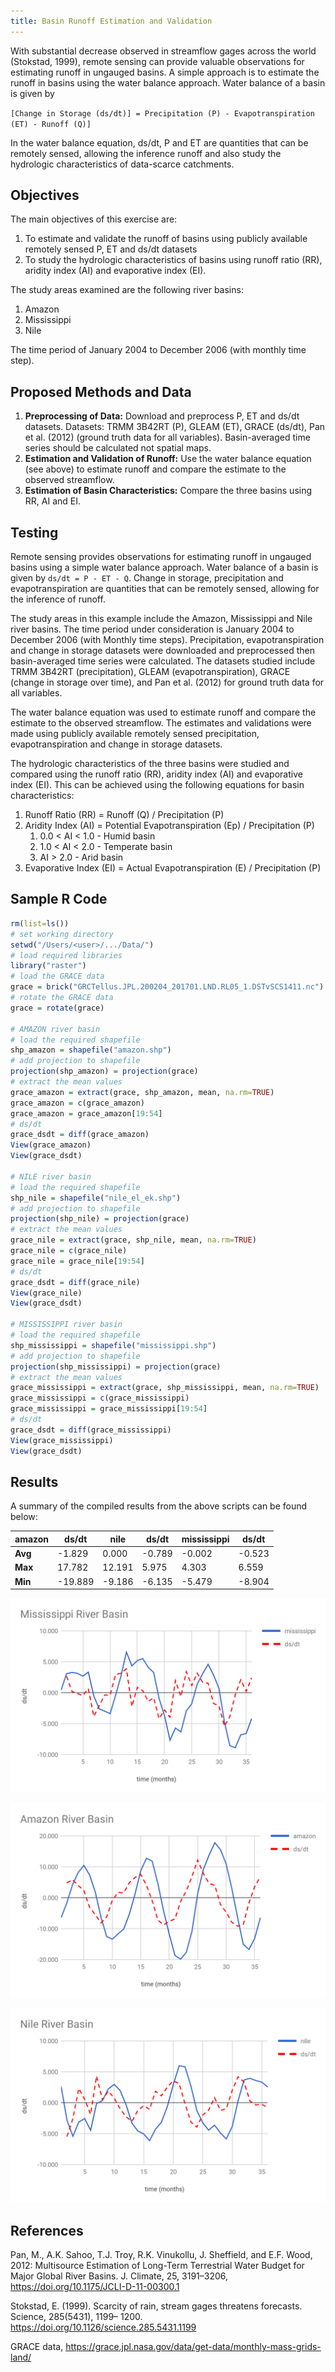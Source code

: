 ```yaml
---
title: Basin Runoff Estimation and Validation
---
```

With substantial decrease observed in streamflow gages across the world (Stokstad, 1999), remote sensing can provide valuable observations for estimating runoff in ungauged basins. A simple approach is to estimate the runoff in basins using the water balance approach. Water balance of a basin is given by

`[Change in Storage (ds/dt)] = Precipitation (P) - Evapotranspiration (ET) - Runoff (Q)]`

In the water balance equation, ds/dt, P and ET are quantities that can be remotely sensed, allowing the inference runoff and also study the hydrologic characteristics of data-scarce catchments.

## Objectives

The main objectives of this exercise are:

1. To estimate and validate the runoff of basins using publicly available remotely sensed P, ET and ds/dt datasets
2. To study the hydrologic characteristics of basins using runoff ratio (RR), aridity index (AI) and evaporative index (EI).

The study areas examined are the following river basins:

1. Amazon
2. Mississippi
3. Nile

The time period of January 2004 to December 2006 (with monthly time step).

## Proposed Methods and Data

1. **Preprocessing of Data:** Download and preprocess P, ET and ds/dt datasets. Datasets: TRMM 3B42RT (P), GLEAM (ET), GRACE (ds/dt), Pan et al. (2012) (ground truth data for all variables). Basin-averaged time series should be calculated not spatial maps.
2. **Estimation and Validation of Runoff:** Use the water balance equation (see above) to estimate runoff and compare the estimate to the observed streamflow.
3. **Estimation of Basin Characteristics:** Compare the three basins using RR, AI and EI.

## Testing

Remote sensing provides observations for estimating runoff in ungauged basins using a simple water balance approach. Water balance of a basin is given by `ds/dt = P - ET - Q`. Change in storage, precipitation and evapotranspiration are quantities that can be remotely sensed, allowing for the inference of runoff.

The study areas in this example include the Amazon, Mississippi and Nile river basins. The time period under consideration is January 2004 to December 2006 (with Monthly time steps). Precipitation, evapotranspiration and change in storage datasets were downloaded and preprocessed then basin-averaged time series were calculated. The datasets studied include TRMM 3B42RT (precipitation), GLEAM (evapotranspiration), GRACE (change in storage over time), and Pan et al. (2012) for ground truth data for all variables.

The water balance equation was used to estimate runoff and compare the estimate to the observed streamflow. The estimates and validations were made using publicly available remotely sensed precipitation, evapotranspiration and change in storage datasets.

The hydrologic characteristics of the three basins were studied and compared using the runoff ratio (RR), aridity index (AI) and evaporative index (EI). This can be achieved using the following equations for basin characteristics:

1. Runoff Ratio (RR) = Runoff (Q) / Precipitation (P)
2. Aridity Index (AI) = Potential Evapotranspiration (Ep) / Precipitation (P)
   1. 0.0 < AI < 1.0 - Humid basin
   2. 1.0 < AI < 2.0 - Temperate basin
   3. AI > 2.0 - Arid basin
3. Evaporative Index (EI) = Actual Evapotranspiration (E) / Precipitation (P)

## Sample R Code

```r
rm(list=ls())
# set working directory
setwd("/Users/<user>/.../Data/")
# load required libraries
library("raster")
# load the GRACE data
grace = brick("GRCTellus.JPL.200204_201701.LND.RL05_1.DSTvSCS1411.nc")
# rotate the GRACE data
grace = rotate(grace)

# AMAZON river basin
# load the required shapefile
shp_amazon = shapefile("amazon.shp")
# add projection to shapefile
projection(shp_amazon) = projection(grace)
# extract the mean values
grace_amazon = extract(grace, shp_amazon, mean, na.rm=TRUE)
grace_amazon = c(grace_amazon)
grace_amazon = grace_amazon[19:54]
# ds/dt
grace_dsdt = diff(grace_amazon)
View(grace_amazon)
View(grace_dsdt)

# NILE river basin
# load the required shapefile
shp_nile = shapefile("nile_el_ek.shp")
# add projection to shapefile
projection(shp_nile) = projection(grace)
# extract the mean values
grace_nile = extract(grace, shp_nile, mean, na.rm=TRUE)
grace_nile = c(grace_nile)
grace_nile = grace_nile[19:54]
# ds/dt
grace_dsdt = diff(grace_nile)
View(grace_nile)
View(grace_dsdt)

# MISSISSIPPI river basin
# load the required shapefile
shp_mississippi = shapefile("mississippi.shp")
# add projection to shapefile
projection(shp_mississippi) = projection(grace)
# extract the mean values
grace_mississippi = extract(grace, shp_mississippi, mean, na.rm=TRUE)
grace_mississippi = c(grace_mississippi)
grace_mississippi = grace_mississippi[19:54]
# ds/dt
grace_dsdt = diff(grace_mississippi)
View(grace_mississippi)
View(grace_dsdt)
```

## Results

A summary of the compiled results from the above scripts can be found below:

| amazon | ds/dt | nile | ds/dt | mississippi | ds/dt |
| ------ | ----- | ---- | ----- | ----------- | ----- |
| **Avg** | -1.829 | 0.000 | -0.789 | -0.002 | -0.523 | -0.131 |
| **Max** | 17.782 | 12.191 | 5.975 | 4.303 | 6.559 | 3.865 |
| **Min** | -19.889 | -9.186 | -6.135 | -5.479 | -8.904 | -5.420 |

![MISSISSIPPI river basin](/images/MISSISSIPPI.png)

![AMAZON river basin](/images/AMAZON.png)

![NILE river basin](/images/NILE.png)

## References

Pan, M., A.K. Sahoo, T.J. Troy, R.K. Vinukollu, J. Sheffield, and E.F. Wood, 2012: Multisource Estimation of Long-Term Terrestrial Water Budget for Major Global River Basins. J. Climate, 25, 3191–3206, <https://doi.org/10.1175/JCLI-D-11-00300.1>

Stokstad, E. (1999). Scarcity of rain, stream gages threatens forecasts. Science, 285(5431), 1199– 1200. <https://doi.org/10.1126/science.285.5431.1199>

GRACE data, <https://grace.jpl.nasa.gov/data/get-data/monthly-mass-grids-land/>
